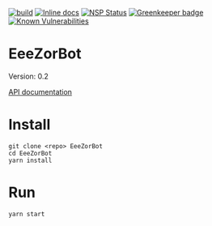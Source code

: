 [![build](https://travis-ci.org/Eeems/EeeZorBot.svg)](https://travis-ci.org/Eeems/EeeZorBot)
[![Inline docs](http://inch-ci.org/github/Eeems/EeeZorBot.svg?branch=re-org)](http://inch-ci.org/github/Eeems/EeeZorBot)
[![NSP Status](https://nodesecurity.io/orgs/omnimaga/projects/3480df78-e007-48df-8efa-6de9da4f651e/badge)](https://nodesecurity.io/orgs/omnimaga/projects/3480df78-e007-48df-8efa-6de9da4f651e)
[![Greenkeeper badge](https://badges.greenkeeper.io/Eeems/EeeZorBot.svg)](https://greenkeeper.io/)
[![Known Vulnerabilities](https://snyk.io/test/github/eeems/eeezorbot/re-org/badge.svg)](https://snyk.io/test/github/eeems/eeezorbot)

EeeZorBot
=========
Version:
  0.2

[API documentation](http://eeems.github.io/EeeZorBot)

Install
=======
```
git clone <repo> EeeZorBot
cd EeeZorBot
yarn install
```

Run
===
```
yarn start
```
